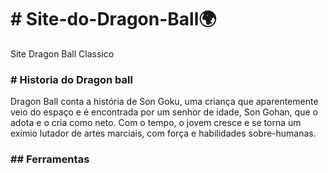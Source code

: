 <h1>
 # Site-do-Dragon-Ball🌍
</h1>
 Site Dragon Ball Classico
 <h3># Historia do Dragon ball</h3>
 </h2>
 Dragon Ball conta a história de Son Goku, uma criança que aparentemente veio do espaço e é encontrada por um senhor de idade, Son Gohan, que o adota e o cria como neto. Com o tempo, o jovem cresce e se torna um exímio lutador de artes marciais, com força e habilidades sobre-humanas.
<h3>
 ## Ferramentas
</h3>
